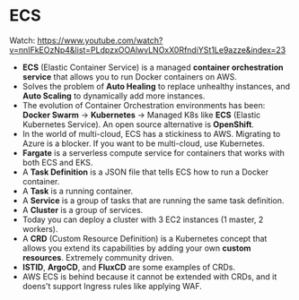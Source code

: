 # ECS

Watch: https://www.youtube.com/watch?v=nnIFkEOzNp4&list=PLdpzxOOAlwvLNOxX0RfndiYSt1Le9azze&index=23

- **ECS** (Elastic Container Service) is a managed **container orchestration service** that allows you to run Docker containers on AWS.
- Solves the problem of **Auto Healing** to replace unhealthy instances, and **Auto Scaling** to dynamically add more instances.
- The evolution of Container Orchestration environments has been: **Docker Swarm** -> **Kubernetes** -> Managed K8s like **ECS** (Elastic Kubernetes Service). An open source alternative is **OpenShift**.
- In the world of multi-cloud, ECS has a stickiness to AWS. Migrating to Azure is a blocker. If you want to be multi-cloud, use Kubernetes.
- **Fargate** is a serverless compute service for containers that works with both ECS and EKS.
- A **Task Definition** is a JSON file that tells ECS how to run a Docker container.
- A **Task** is a running container.
- A **Service** is a group of tasks that are running the same task definition.
- A **Cluster** is a group of services.
- Today you can deploy a cluster with 3 EC2 instances (1 master, 2 workers). 
- A **CRD** (Custom Resource Definition) is a Kubernetes concept that allows you extend its capabilities by adding your own **custom resources**. Extremely community driven.
- **ISTID**, **ArgoCD**, and **FluxCD** are some examples of CRDs.
- AWS ECS is behind because it cannot be extended with CRDs, and it doens't support Ingress rules like applying WAF.

